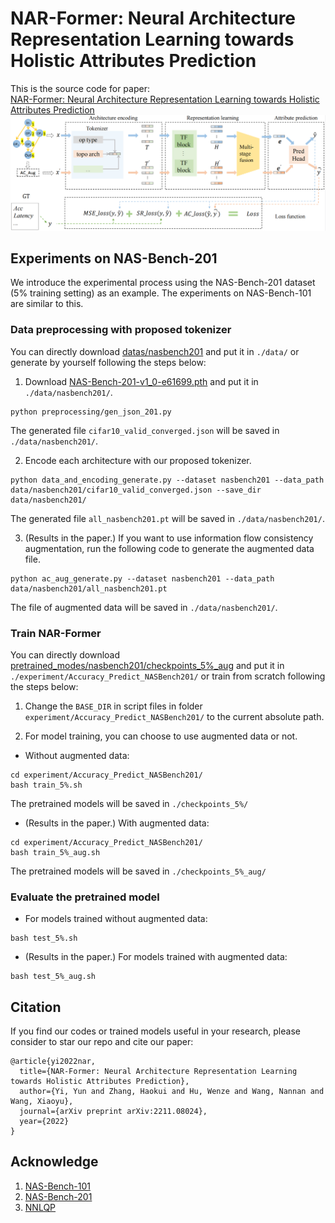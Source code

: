# NAR-Former: Neural Architecture Representation Learning towards Holistic Attributes Prediction

This is the source code for paper:<br> 
[NAR-Former: Neural Architecture Representation Learning towards Holistic Attributes Prediction](https://arxiv.org/pdf/2211.08024.pdf)
![image](./figures/overall.png)


## Experiments on NAS-Bench-201
We introduce the experimental process using the NAS-Bench-201 dataset (5% training setting) as an example. The experiments on NAS-Bench-101 are similar to this.

### Data preprocessing with proposed tokenizer
You can directly download [datas/nasbench201](https://pan.baidu.com/s/1FupUMFX7hf5nvOBMacMwZA?pwd=qr1v) and put it in `./data/` or generate by yourself following the steps below:
1. Download [NAS-Bench-201-v1_0-e61699.pth](https://drive.google.com/file/d/1SKW0Cu0u8-gb18zDpaAGi0f74UdXeGKs/view?pli=1) and put it in `./data/nasbench201/`.
```
python preprocessing/gen_json_201.py
```
The generated file `cifar10_valid_converged.json` will be saved in `./data/nasbench201/`.


2. Encode each architecture with our proposed tokenizer.
```
python data_and_encoding_generate.py --dataset nasbench201 --data_path data/nasbench201/cifar10_valid_converged.json --save_dir data/nasbench201/
```
The generated file `all_nasbench201.pt` will be saved in `./data/nasbench201/`.

3. (Results in the paper.) If you want to use information flow consistency augmentation, run the following code to generate the augmented data file.
```
python ac_aug_generate.py --dataset nasbench201 --data_path data/nasbench201/all_nasbench201.pt 
```
The file of augmented data will be saved in `./data/nasbench201/`.

### Train NAR-Former
You can directly download [pretrained_modes/nasbench201/checkpoints_5%_aug](https://pan.baidu.com/s/1FupUMFX7hf5nvOBMacMwZA?pwd=qr1v) and put it in `./experiment/Accuracy_Predict_NASBench201/` or train from scratch following the steps below:
1. Change the  `BASE_DIR` in script files in folder `experiment/Accuracy_Predict_NASBench201/` to the current absolute path.

2. For model training, you can choose to use augmented data or not.
- Without augmented data:
```
cd experiment/Accuracy_Predict_NASBench201/
bash train_5%.sh
```
The pretrained models will be saved in `./checkpoints_5%/`

- (Results in the paper.) With augmented data:
```
cd experiment/Accuracy_Predict_NASBench201/
bash train_5%_aug.sh
```
The pretrained models will be saved in `./checkpoints_5%_aug/`

### Evaluate the pretrained model
- For models trained without augmented data:
```
bash test_5%.sh
```

- (Results in the paper.) For models trained with augmented data:
```
bash test_5%_aug.sh
```

## Citation
If you find our codes or trained models useful in your research, please consider to star our repo and cite our paper:
```
@article{yi2022nar,
  title={NAR-Former: Neural Architecture Representation Learning towards Holistic Attributes Prediction},
  author={Yi, Yun and Zhang, Haokui and Hu, Wenze and Wang, Nannan and Wang, Xiaoyu},
  journal={arXiv preprint arXiv:2211.08024},
  year={2022}
}
```

## Acknowledge
1. [NAS-Bench-101](https://github.com/google-research/nasbench)
2. [NAS-Bench-201](https://github.com/D-X-Y/NAS-Bench-201)
3. [NNLQP](https://github.com/auroua/NPENASv1)
